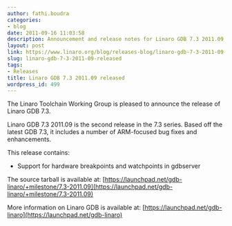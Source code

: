 ```yaml
---
author: fathi.boudra
categories:
- blog
date: 2011-09-16 11:03:58
description: Announcement and release notes for Linaro GDB 7.3 2011.09
layout: post
link: https://www.linaro.org/blog/releases-blog/linaro-gdb-7-3-2011-09-released/
slug: linaro-gdb-7-3-2011-09-released
tags:
- Releases
title: Linaro GDB 7.3 2011.09 released
wordpress_id: 499
---
```


The Linaro Toolchain Working Group is pleased to announce the release of Linaro GDB 7.3.

Linaro GDB 7.3 2011.09 is the second release in the 7.3 series.  Based off the latest GDB 7.3, it includes a number of ARM-focused bug fixes and enhancements.

This release contains:
* Support for hardware breakpoints and watchpoints in gdbserver

The source tarball is available at:
[https://launchpad.net/gdb-linaro/+milestone/7.3-2011.09](https://launchpad.net/gdb-linaro/+milestone/7.3-2011.09)

More information on Linaro GDB is available at:
[https://launchpad.net/gdb-linaro](https://launchpad.net/gdb-linaro)
